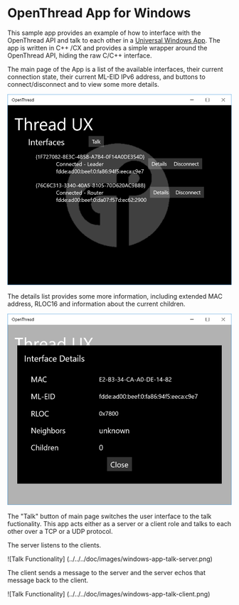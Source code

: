 # OpenThread App for Windows #

This sample app provides an example of how to interface with the OpenThread API and talk to each other in a
[Universal Windows App](https://developer.microsoft.com/en-us/windows/apps). The app is written in C++ /CX
and provides a simple wrapper around the OpenThread API, hiding the raw C/C++ interface.

The main page of the App is a list of the available interfaces, their current connection state,
their current ML-EID IPv6 address, and buttons to connect/disconnect and to view some more details.

![Interface List](../../../doc/images/windows-app-interface-list.png)

The details list provides some more information, including extended MAC address, RLOC16 and information
about the current children.

![Interface List](../../../doc/images/windows-app-details.png)

The "Talk" button of main page switches the user interface to the talk fuctionality. This app acts
either as a server or a client role and talks to each other over a TCP or a UDP protocol.

The server listens to the clients.

![Talk Functionality] (../../../doc/images/windows-app-talk-server.png)

The client sends a message to the server and the server echos that message back to the client.

![Talk Functionality] (../../../doc/images/windows-app-talk-client.png)